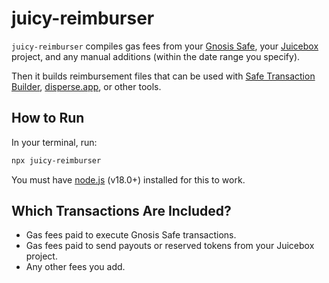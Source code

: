 # juicy-reimburser

`juicy-reimburser` compiles gas fees from your [Gnosis Safe](https://safe.global/), your [Juicebox](https://juicebox.money) project, and any manual additions (within the date range you specify).

Then it builds reimbursement files that can be used with [Safe Transaction Builder](https://help.safe.global/en/articles/4680071-transaction-builder), [disperse.app](https://disperse.app/), or other tools.

## How to Run

In your terminal, run:

```bash
npx juicy-reimburser
```

You must have [node.js](https://nodejs.org/) (v18.0+) installed for this to work.

## Which Transactions Are Included?

- Gas fees paid to execute Gnosis Safe transactions.
- Gas fees paid to send payouts or reserved tokens from your Juicebox project.
- Any other fees you add.
